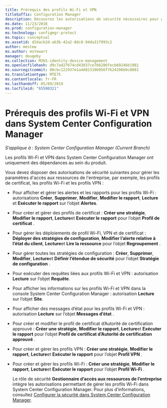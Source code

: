 ```yaml
---
title: Prérequis des profils Wi-Fi et VPN
titleSuffix: Configuration Manager
description: Découvrez les autorisations de sécurité nécessaires pour gérer des profils de certificat, des profils Wi-Fi et des profils VPN dans System Center Configuration Manager.
ms.date: 11/23/2016
ms.prod: configuration-manager
ms.technology: configmgr-protect
ms.topic: conceptual
ms.assetid: d2dacb2d-ab3b-42a2-8dc8-94da31f993c2
author: mestew
ms.author: mstewart
manager: dougeby
ms.collection: M365-identity-device-management
ms.openlocfilehash: d9c7ad27674cd43837ce766286fecb6924bb1981
ms.sourcegitcommit: 80cbc122937e1add82310b956f7b24296b9c8081
ms.translationtype: MTE75
ms.contentlocale: fr-FR
ms.lasthandoff: 05/09/2019
ms.locfileid: "65500321"
---
```

# <a name="prerequisites-for-wi-fi-and-vpn-profiles-in-system-center-configuration-manager"></a>Prérequis des profils Wi-Fi et VPN dans System Center Configuration Manager

*S’applique à : System Center Configuration Manager (Current Branch)*

Les profils Wi-Fi et VPN dans System Center Configuration Manager ont uniquement des dépendances au sein du produit.  

 Vous devez disposer des autorisations de sécurité suivantes pour gérer les paramètres d'accès aux ressources de l'entreprise, par exemple, les profils de certificat, les profils Wi-Fi et les profils VPN :  

- Pour afficher et gérer les alertes et les rapports pour les profils Wi-Fi : autorisations **Créer**, **Supprimer**, **Modifier**, **Modifier le rapport**, **Lecture** et **Exécuter le rapport** sur l’objet **Alertes**.  

- Pour créer et gérer des profils de certificat : **Créer une stratégie**, **Modifier le rapport**, **Lecture**et **Exécuter le rapport** pour l’objet **Profil de certificat** .  

- Pour gérer les déploiements de profil Wi-Fi, VPN et de certificat : **Déployer des stratégies de configuration**, **Modifier l’alerte relative à l’état du client**, **Lecture**et **Lire la ressource** pour l’objet **Regroupement** .  

- Pour gérer toutes les stratégies de configuration : **Créer**, **Supprimer**, **Modifier**, **Lecture**et **Définir l’étendue de sécurité** pour l’objet **Stratégie de configuration** .  

- Pour exécuter des requêtes liées aux profils Wi-Fi et VPN : autorisation **Lecture** sur l’objet **Requête**.  

- Pour afficher les informations sur les profils Wi-Fi et VPN dans la console System Center Configuration Manager : autorisation **Lecture** sur l’objet **Site**.  

- Pour afficher des messages d’état pour les profils Wi-Fi et VPN : autorisation **Lecture** sur l’objet **Messages d’état** .  

- Pour créer et modifier le profil de certificat d’Autorité de certification approuvé : **Créer une stratégie**, **Modifier le rapport**, **Lecture**et **Exécuter le rapport** pour l’objet **Profil de certificat d’Autorité de certification approuvé** .  

- Pour créer et gérer les profils VPN : **Créer une stratégie**, **Modifier le rapport**, **Lecture**et **Exécuter le rapport** pour l’objet **Profil VPN** .  

- Pour créer et gérer les profils Wi-Fi : **Créer une stratégie**, **Modifier le rapport**, **Lecture**et **Exécuter le rapport** pour l’objet **Profil Wi-Fi** .  

  Le rôle de sécurité **Gestionnaire d’accès aux ressources de l’entreprise** intègre les autorisations permettant de gérer les profils Wi-Fi dans System Center Configuration Manager. Pour plus d’informations, consultez [Configurer la sécurité dans System Center Configuration Manager](../../core/plan-design/security/configure-security.md).
